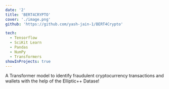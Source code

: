 ```yaml
---
date: '2'
title: 'BERT4CRYPTO'
cover: './image.png'
github: 'https://github.com/yash-jain-1/BERT4Crypto'

tech:
  - Tensorflow 
  - SciKit Learn 
  - Pandas 
  - NumPy 
  - Transformers
showInProjects: true
---
```


A Transformer model to identify fraudulent cryptocurrency transactions and wallets with the help of the Elliptic++ Datase!